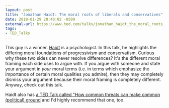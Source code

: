 ```yaml
---
layout: post
title: "Jonathan Haidt: The moral roots of liberals and conservatives"
date: 2018-01-29 20:40:02 -0500
external-url: https://www.ted.com/talks/jonathan_haidt_the_moral_roots_of_liberals_and_conservatives
tags:
- TED_Talks
---
```


This guy is a winner. [Haidt](https://www.ted.com/speakers/jonathan_haidt) is a psychologist. In this talk, he highlights the differing moral foundations of progressivism and conservatism. Curious why these two sides can never resolve differences? It's the different moral framing each side uses to argue with. If you argue with someone and state your argument in _your_ moral terms (i.e. in terms which emphasize the importance of certain moral qualities you admire), then they may completely dismiss your argument because their moral framing is completely different. Anyway, check out this talk.

Haidt also has [a TED Talk called "How common threats can make common
(political)
ground](https://www.ted.com/talks/jonathan_haidt_how_common_threats_can_make_common_political_ground) and I'd highly recommend that one, too.
